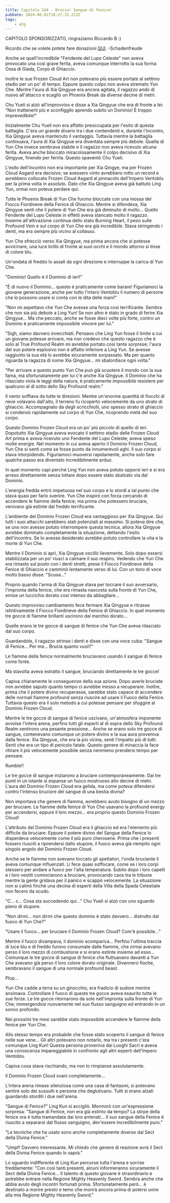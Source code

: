 ```yaml
---
title: Capitolo 244 - Brucia! Sangue di Fenice!
pubDate: 2024-06-01T18:27:25.213Z
tags:
    - atg
---
```





CAPITOLO SPONSORIZZATO, ringraziamo Riccardo B :)


Ricordo che se volete potete fare donazioni <a href="http://novelleleggere.com/programmazione/">QUI</a>.
-Schadenfreude


Anche se quell'incredibile "Fendente del Lupo Celeste" non aveva provocato una così grave ferita, aveva comunque interrotto la sua forma Ossa di Giada, Corpo di Ghiaccio.


Inoltre le sue Frozen Cloud Art non potevano più essere portate al settimo stadio per un po' di tempo. Eppure questo colpo non aveva stremato Yun Che. Mentre l'aura di Xia Qingyue era ancora agitata, il ragazzo andò di nuovo all'attacco e scagliò un Phoenix Break da diverse decine di metri.


Chu Yueli si alzò all'improvviso e disse a Xia Qingyue che era di fronte a lei: "Non trattenerti più e sconfiggilo aprendo subito un Dominio! È troppo imprevedibile!"


Inizialmente Chu Yueli non era affatto preoccupata per l'esito di questa battaglia. C'era un grande divario tra i due contendenti e, durante l'incontro, Xia Qingyue aveva mantenuto il vantaggio. Tuttavia mentre la battaglia continuava, l'aura di Xia Qingyue era diventata sempre più debole.
Quella di Yun Che invece sembrava stabile e il ragazzo non aveva ricevuto alcuna ferita. Aveva anche bloccato miracolosamente il colpo decisivo di Xia Qingyue, finendo per ferirla. Questo spaventò Chu Yueli.


L'esito dell'incontro non era importante per Xia Qingye, ma per Frozen Cloud Asgard era decisivo; se avessero vinto avrebbero rotto un record e avrebbero collocato Frozen Cloud Asgard al pinnacolo dell'Impero Ventoblu per la prima volta in assoluto. Dato che Xia Qingyue aveva già battuto Ling Yun, ormai non poteva perdere qui.


Tutte le Phoenix Break di Yun Che furono bloccate con una mossa del Fiocco Fiordineve della Fenice di Ghiaccio. Mentre si difendeva, Xia Qingyue sentì che il potere di Yun Che era già diminuito di molto... Quello Fendente del Lupo Celeste in effetti aveva stancato molto il ragazzo. Insieme all'attivazione continua dello stato Burning Heart, il peso sulle Profound Vein e sul corpo di Yun Che era già incredibile. Stava stringendo i denti, ma era sempre più vicino al collasso.


Yun Che sfrecciò verso Xia Qingyue, ma prima ancora che si potesse avvicinare, una luce brillò di fronte ai suoi occhi e il mondo attorno si tinse di colore blu.


Un'ondata di freddo lo assalì da ogni direzione e interruppe la carica di Yun Che.


"Dominio! Quello è il Dominio di ieri!"


"È di nuovo il Dominio... questo è praticamente come barare! Figuriamoci la giovane generazione, anche per tutto l'intero Ventoblu il numero di persone che lo possono usare si conta con le dita delle mani!"


"Non mi aspettavo che Yun Che avesse una forza così terrificante. Sembra che non sia più debole a Ling Yun! Se non altro è stato in grado di ferire Xia Qingyue... Ma che peccato, anche se fosse dieci volte più forte, contro un Dominio è praticamente impossibile vincere per lui."


"Sigh, siamo davvero invecchiati. Pensavo che Ling Yun fosse il limite a cui un giovane potesse arrivare, ma non credevo che questo ragazzo che è solo al True Profound Realm mi avrebbe portato così tante sorprese; l'aura del suo potere esplosivo non è affatto inferiore a Ling Yun. Se avesse raggiunto la sua età lo avrebbe sicuramente sorpassato. Ma per quanto riguarda la ragazza di nome Xia Qingyue... mi sbalordisce ogni volta."


"Per arrivare a questo punto Yun Che può già scuotere il mondo con la sua fama, ma sfortunatamente per lui c'è anche Xia Qingyue. Il Dominio che ha rilasciato viola le leggi della natura, è praticamente impossibile resistere per qualcuno al di sotto dello Sky Profound realm."


Il vento soffiava da tutte le direzioni. Mentre un'enorme quantità di fiocchi di neve volavano dall'alto, il terreno fu ricoperto velocemente da uno strato di ghiaccio. Accompagnato da degli scricchiolii, uno spesso strato di ghiaccio si condensò rapidamente sul corpo di Yun Che, ricoprendo metà del suo corpo.


Questo Dominio Frozen Cloud era un po' più piccolo di quello di ieri. Dopotutto Xia Qingyue aveva evocato il settimo stadio delle Frozen Cloud Art prima e aveva ricevuto uno Fendente del Lupo Celeste; aveva speso molte energie. Nel momento in cui aveva aperto il Dominio Frozen Cloud, Yun Che si sentì come se fosse punto da innumerevoli aghi. Il suo corpo si stava intorpidendo. Figuriamoci muoversi rapidamente, anche solo fare qualche passo era diventato incredibilmente arduo.


In quel momento capì perché Ling Yun non aveva potuto opporsi ieri e si era arreso direttamente senza lottare dopo essere stato sbalzato via dal Dominio.


L'energia fredda entrò impetuosa nel suo corpo e lo stordì a tal punto che stava quasi per farlo svenire. Yun Che inspirò con forza cercando di accendere le fiamme della fenice; ma prima che potessero bruciare, venivano già estinte dal freddo terrificante.


L'ambiente del Dominio Frozen Cloud era vantaggioso per Xia Qingyue. Qui tutti i suoi attacchi sarebbero stati potenziati al massimo. Si poteva dire che, se uno non avesse potuto interrompere questa tecnica, allora Xia Qingyue avrebbe dominato completamente la situazione, dettando l'esito dell'incontro. Se lo avesse desiderato avrebbe potuto controllare la vita e la morte di Yun Che.


Mentre il Dominio si aprì, Xia Qingyue oscillò lievemente. Solo dopo essersi stabilizzata per un po' riuscì a calmare il suo respiro. Vedendo che Yun Che era rimasto sul posto con i denti stretti, prese il Fiocco Fiordineve della Fenice di Ghiaccio e camminò lentamente verso di lui. Con un tono di voce molto basso disse: "Scusa..."


Proprio quando l'arma di Xia Qingyue stava per toccare il suo avversario, l'impronta della fenice, che era rimasta nascosta sulla fronte di Yun Che, emise un luccichio dorato così intenso da abbagliare...


Questo improvviso cambiamento fece fermare Xia Qingyue e ritrasse istintivamente il Fiocco Fiordineve della Fenice di Ghiaccio. In quel momento tre gocce di fiamme brillanti uscirono dal marchio dorato...


Quelle erano le tre gocce di sangue di fenice che Yun Che aveva rilasciato dal suo corpo.


Guardandole, il ragazzo strinse i denti e disse con una voce cuba: "Sangue di Fenice... Per me... Brucia quanto vuoi!!"


Le fiamme della fenice normalmente bruciavano usando il sangue di fenice come fonte.


Ma stavolta aveva estratto il sangue, bruciando direttamente le tre gocce!


Capiva chiaramente le conseguenze della sua azione. Dopo averle bruciate non avrebbe saputo quanto tempo ci avrebbe messo a recuperare. Inoltre, prima che il potere divino recuperasse, sarebbe stato capace di accendere delle normali fiamme profound senza riuscire ad usare il Fuoco della Fenice.
Tuttavia questo era il solo metodo a cui potesse pensare per sfuggire al Dominio Frozen Cloud.


Mentre le tre gocce di sangue di fenice uscivano, un'atmosfera imponente avvolse l'intera arena, perfino tutti gli esperti al di sopra dello Sky Profound Realm sentirono una pesante pressione... Anche se erano solo tre gocce di sangue, contenevano comunque un potere divino e la sua aura proveniva dalla fenice. Xia Qingyue, che era la più vicina, sentì l'impatto più di tutti. Sentì che era un tipo di pericolo fatale. Questo genere di minaccia la face ritirare il più velocemente possibile senza nemmeno prendersi tempo per pensare.


Rumble!!


Le tre gocce di sangue iniziarono a bruciare contemporaneamente.
Dai tre punti in un istante si espanse un fuoco mostruoso alto decine di metri. L'aura del Dominio Frozen Cloud era gelida, ma come poteva difendersi contro l'intenso bruciore del sangue di una bestia divina?


Non importava che genere di fiamma, avrebbero avuto bisogno di un mezzo per bruciare. Le fiamme della fenice di Yun Che usavano la profound energy per accendersi, eppure il loro mezzo... era proprio questo Dominio Frozen Cloud!


L'attributo del Dominio Frozen Cloud era il ghiaccio ed era l'elemento più difficile da bruciare. Eppure il potere divino del Sangue della Fenice lo disperdeva velocemente come il più puro cherosene. Prima che i presenti fossero riusciti a riprendersi dallo stupore, il fuoco aveva già riempito ogni singolo angolo del Dominio Frozen Cloud.


Anche se le fiamme non avevano toccato gli spettatori, l'onda bruciante li aveva comunque influenzati. Li fece quasi soffocare, come se i loro corpi stessero per andare a fuoco per l'alta temperatura. Subito dopo i loro capelli e i loro vestiti cominciarono a bruciare, provocando caos tra le tribune mentre la gente gridava per il panico e scappò velocemente.
La situazione non si calmò finché una decina di esperti della Villa della Spada Celestiale non fecero da scudo.


"C... c... Cosa sta succedendo qui..." Chu Yueli si alzò con uno sguardo pieno di stupore.


"Non dirmi... non dirmi che questo dominio è stato davvero... distrutto dal fuoco di Yun Che?"


"Usare il fuoco... per bruciare il Dominio Frozen Cloud? Com'è possibile..."


Mentre il fuoco divampava, il dominio scompariva... Perfino l'ultima traccia di luce blu e di freddo furono consumate dalle fiamme, che ormai avevano perso il loro mezzo di combustione e si erano estinte insieme ad esso...
Comunque le tre gocce di sangue di fenice che fluttuavano davanti a Yun Che avevano già perso il loro colore dorato originale. Divennero fioche, sembravano il sangue di una normale profound beast.


Plop...


Yun Che cadde a terra su un ginocchio, era fradicio di sudore mentre ansimava. Controllare il fuoco di queste tre gocce aveva esaurito tutte le sue forze. Le tre gocce ritornarono da sole nell'impronta sulla fronte di Yun Che; immergendosi nuovamente nel suo flusso sanguigno ed entrando in un sonno profondo.


Nei prossimi tre mesi sarebbe stato impossibile accendere le fiamme della fenice per Yun Che.


Allo stesso tempo era probabile che fosse stato scoperto il sangue di fenice nelle sue vene... Gli altri potevano non notarlo, ma tra i presenti c'era comunque Ling Kun! Questa persona proveniva dai Luoghi Sacri e aveva una conoscenza impareggiabile in confronto agli altri esperti dell'Impero Ventoblu.


Capiva cosa stava rischiando, ma non lo rimpianse assolutamente.


Il Dominio Frozen Cloud svanì completamente...


L'intera arena rimase silenziosa come una casa di fantasmi, si potevano sentire solo dei sussulti e persone che deglutivano. Tutti si erano alzati guardando storditi i due nell'arena.


"Sangue di Fenice?" Ling Kun si accigliò. Mormorò con un'espressione sorpresa: "Sangue di Fenice, non era già estinto da tempo?
La stirpe della fenice ora è tutta tramandata dai loro antenati... Il suo sangue della Fenice è riuscito a separarsi dal flusso sanguigno, dev'essere incredibilmente puro."


"Le tecniche che ha usato sono anche completamente diverse dal Sect della Divina Fenice."


"Umpf! Davvero interessante. Mi chiedo che genere di reazione avrà il Sect della Divina Fenice quando lo saprà."


Lo sguardo indifferente di Ling Kun percorse tutta l'arena e sorrise freddamente: "Con così tanti presenti, alcuni informeranno sicuramente il Sect della Divina Fenice...
Il talento di questo giovane è straordinario e potrebbe entrare nella Regione Mighty Heavenly Sword. Sembra anche che abbia avuto degli incontri fortunati prima. Sfortunatamente però... è destinato a morire presto e temo che morirà ancora prima di potersi unire alla mia Regione Mighty Heavenly Sword."





